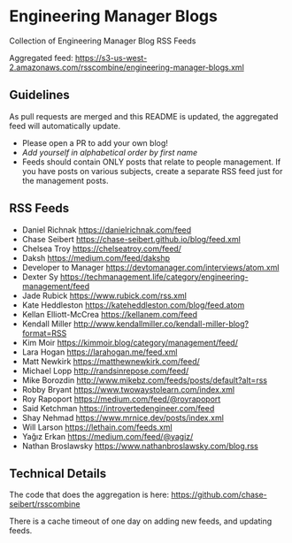 # Engineering Manager Blogs

Collection of Engineering Manager Blog RSS Feeds

Aggregated feed: https://s3-us-west-2.amazonaws.com/rsscombine/engineering-manager-blogs.xml

## Guidelines

As pull requests are merged and this README is updated, the aggregated feed will automatically update.

- Please open a PR to add your own blog!
- *Add yourself in alphabetical order by first name*
- Feeds should contain ONLY posts that relate to people management. If you have posts on various subjects, create a separate RSS feed just for the management posts.

## RSS Feeds

- Daniel Richnak https://danielrichnak.com/feed
- Chase Seibert https://chase-seibert.github.io/blog/feed.xml
- Chelsea Troy https://chelseatroy.com/feed/
- Daksh https://medium.com/feed/dakshp
- Developer to Manager https://devtomanager.com/interviews/atom.xml
- Dexter Sy https://techmanagement.life/category/engineering-management/feed
- Jade Rubick https://www.rubick.com/rss.xml
- Kate Heddleston https://kateheddleston.com/blog/feed.atom
- Kellan Elliott-McCrea https://kellanem.com/feed
- Kendall Miller http://www.kendallmiller.co/kendall-miller-blog?format=RSS
- Kim Moir https://kimmoir.blog/category/management/feed/
- Lara Hogan https://larahogan.me/feed.xml
- Matt Newkirk https://matthewnewkirk.com/feed/
- Michael Lopp http://randsinrepose.com/feed/
- Mike Borozdin http://www.mikebz.com/feeds/posts/default?alt=rss
- Robby Bryant https://www.twowaystolearn.com/index.xml
- Roy Rapoport https://medium.com/feed/@royrapoport
- Said Ketchman https://introvertedengineer.com/feed
- Shay Nehmad https://www.mrnice.dev/posts/index.xml
- Will Larson https://lethain.com/feeds.xml
- Yağız Erkan https://medium.com/feed/@yagiz/
- Nathan Broslawsky https://www.nathanbroslawsky.com/blog.rss

## Technical Details

The code that does the aggregation is here: https://github.com/chase-seibert/rsscombine

There is a cache timeout of one day on adding new feeds, and updating feeds.
